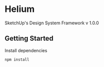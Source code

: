 # Helium #

SketchUp's Design System Framework
v 1.0.0

## Getting Started ##

Install dependencies

`npm install`